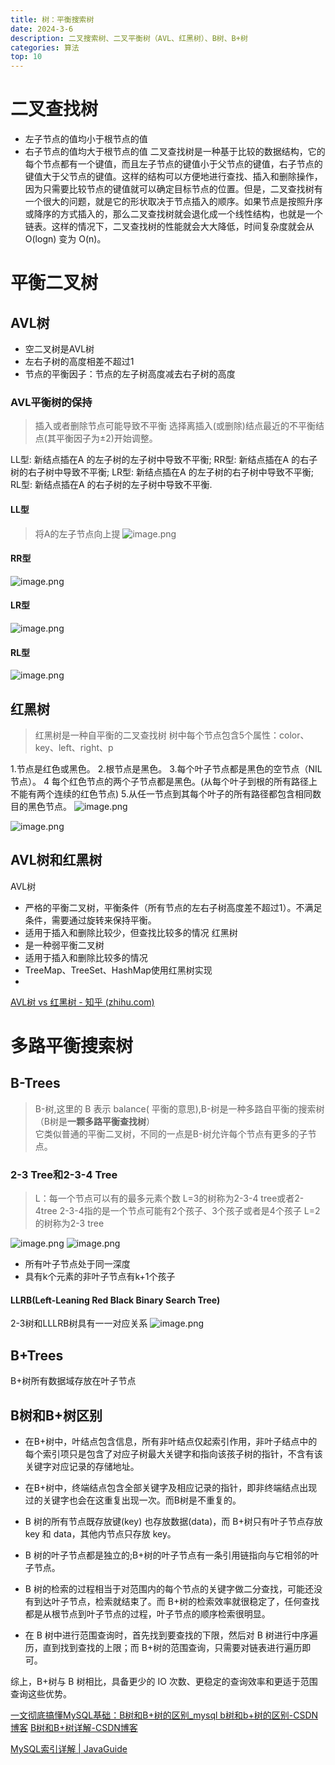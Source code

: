 ```yaml
---
title: 树：平衡搜索树
date: 2024-3-6
description: 二叉搜索树、二叉平衡树（AVL、红黑树）、B树、B+树
categories: 算法
top: 10
---
```



# 二叉查找树
- 左子节点的值均小于根节点的值
- 右子节点的值均大于根节点的值
二叉查找树是一种基于比较的数据结构，它的每个节点都有一个键值，而且左子节点的键值小于父节点的键值，右子节点的键值大于父节点的键值。这样的结构可以方便地进行查找、插入和删除操作，因为只需要比较节点的键值就可以确定目标节点的位置。但是，二叉查找树有一个很大的问题，就是它的形状取决于节点插入的顺序。如果节点是按照升序或降序的方式插入的，那么二叉查找树就会退化成一个线性结构，也就是一个链表。这样的情况下，二叉查找树的性能就会大大降低，时间复杂度就会从 O(logn) 变为 O(n)。
# 平衡二叉树
## AVL树
- 空二叉树是AVL树
- 左右子树的高度相差不超过1
- 节点的平衡因子：节点的左子树高度减去右子树的高度
### AVL平衡树的保持
>插入或者删除节点可能导致不平衡
>选择离插入(或删除)结点最近的不平衡结点(其平衡因子为±2)开始调整。

LL型: 新结点插在A 的左子树的左子树中导致不平衡;
RR型: 新结点插在A 的右子树的右子树中导致不平衡;
LR型: 新结点插在A 的左子树的右子树中导致不平衡;
RL型: 新结点插在A 的右子树的左子树中导致不平衡.
#### LL型
>将A的左子节点向上提
![image.png](https://cdn.jsdelivr.net/gh/destiny0118/picgo/pic2023/202403061658064.png)
#### RR型
![image.png](https://cdn.jsdelivr.net/gh/destiny0118/picgo/pic2023/202403061659163.png)

#### LR型
![image.png](https://cdn.jsdelivr.net/gh/destiny0118/picgo/pic2023/202403061700794.png)
#### RL型
![image.png](https://cdn.jsdelivr.net/gh/destiny0118/picgo/pic2023/202403061701893.png)

## 红黑树
>红黑树是一种自平衡的二叉查找树
>树中每个节点包含5个属性：color、key、left、right、p

1.节点是红色或黑色。
2.根节点是黑色。
3.每个叶子节点都是黑色的空节点（NIL节点）。
4 每个红色节点的两个子节点都是黑色。(从每个叶子到根的所有路径上不能有两个连续的红色节点)
5.从任一节点到其每个叶子的所有路径都包含相同数目的黑色节点。
![image.png](https://cdn.jsdelivr.net/gh/destiny0118/picgo/pic2023/202403062134140.png)

![image.png](https://cdn.jsdelivr.net/gh/destiny0118/picgo/pic2023/202403062146111.png)


## AVL树和红黑树
AVL树
- 严格的平衡二叉树，平衡条件（所有节点的左右子树高度差不超过1）。不满足条件，需要通过旋转来保持平衡。
- 适用于插入和删除比较少，但查找比较多的情况
红黑树
- 是一种弱平衡二叉树
- 适用于插入和删除比较多的情况
- TreeMap、TreeSet、HashMap使用红黑树实现
- 
[AVL树 vs 红黑树 - 知乎 (zhihu.com)](https://zhuanlan.zhihu.com/p/65424847)
# 多路平衡搜索树
## B-Trees
>B-树,这里的 B 表示 balance( 平衡的意思),B-树是一种多路自平衡的搜索树（B树是**一颗多路平衡查找树**）  
>它类似普通的平衡二叉树，不同的一点是B-树允许每个节点有更多的子节点。

### 2-3 Tree和2-3-4 Tree
>L：每一个节点可以有的最多元素个数
>L=3的树称为2-3-4 tree或者2-4tree
>	2-3-4指的是一个节点可能有2个孩子、3个孩子或者是4个孩子
>L=2的树称为2-3 tree

![image.png](https://cdn.jsdelivr.net/gh/destiny0118/picgo/pic2023/202403061559640.png)
![image.png](https://cdn.jsdelivr.net/gh/destiny0118/picgo/pic2023/202403061601349.png)

- 所有叶子节点处于同一深度
- 具有k个元素的非叶子节点有k+1个孩子 

#### LLRB(Left-Leaning Red Black Binary Search Tree)
2-3树和LLLRB树具有一一对应关系
![image.png](https://cdn.jsdelivr.net/gh/destiny0118/picgo/pic2023/202403062052009.png)


## B+Trees

B+树所有数据域存放在叶子节点

## B树和B+树区别
- 在B+树中，叶结点包含信息，所有非叶结点仅起索引作用，非叶子结点中的每个索引项只是包含了对应子树最大关键字和指向该孩子树的指针，不含有该关键字对应记录的存储地址。
- 在B+树中，终端结点包含全部关键字及相应记录的指针，即非终端结点出现过的关键字也会在这重复出现一次。而B树是不重复的。

- B 树的所有节点既存放键(key) 也存放数据(data)，而 B+树只有叶子节点存放 key 和 data，其他内节点只存放 key。
- B 树的叶子节点都是独立的;B+树的叶子节点有一条引用链指向与它相邻的叶子节点。
- B 树的检索的过程相当于对范围内的每个节点的关键字做二分查找，可能还没有到达叶子节点，检索就结束了。而 B+树的检索效率就很稳定了，任何查找都是从根节点到叶子节点的过程，叶子节点的顺序检索很明显。
- 在 B 树中进行范围查询时，首先找到要查找的下限，然后对 B 树进行中序遍历，直到找到查找的上限；而 B+树的范围查询，只需要对链表进行遍历即可。

综上，B+树与 B 树相比，具备更少的 IO 次数、更稳定的查询效率和更适于范围查询这些优势。

[一文彻底搞懂MySQL基础：B树和B+树的区别_mysql b树和b+树的区别-CSDN博客](https://blog.csdn.net/a519640026/article/details/106940115)
[B树和B+树详解-CSDN博客](https://blog.csdn.net/weixin_43156699/article/details/117216784)

[MySQL索引详解 | JavaGuide](https://javaguide.cn/database/mysql/mysql-index.html#%E7%BA%A2%E9%BB%91%E6%A0%91)
